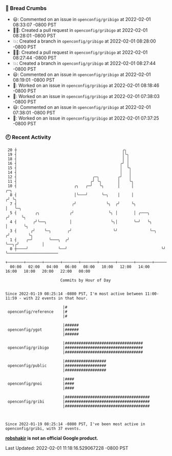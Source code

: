 ### 🍞 Bread Crumbs

 * 😃: Commented on an issue in `openconfig/gribigo` at 2022-02-01 08:33:07 -0800 PST
 * ✍🏼: Created a pull request in `openconfig/gribigo` at 2022-02-01 08:28:01 -0800 PST
 * 💥: Created a branch in `openconfig/gribigo` at 2022-02-01 08:28:00 -0800 PST
 * ✍🏼: Created a pull request in `openconfig/gribigo` at 2022-02-01 08:27:44 -0800 PST
 * 💥: Created a branch in `openconfig/gribigo` at 2022-02-01 08:27:44 -0800 PST
 * 😃: Commented on an issue in `openconfig/gribigo` at 2022-02-01 08:19:01 -0800 PST
 * 👀: Worked on an issue in `openconfig/gribigo` at 2022-02-01 08:18:46 -0800 PST
 * 👀: Worked on an issue in `openconfig/gribigo` at 2022-02-01 07:38:03 -0800 PST
 * 😃: Commented on an issue in `openconfig/gribigo` at 2022-02-01 07:38:01 -0800 PST
 * 👀: Worked on an issue in `openconfig/gribigo` at 2022-02-01 07:37:25 -0800 PST

### 🕘 Recent Activity
```
 20 ┼                                              ╭╮
 19 ┤                                              │╰╮
 18 ┤                                              │ │
 16 ┤                                             ╭╯ │
 15 ┤                                             │  ╰╮
 14 ┤                                             │   │
 12 ┤                                 ╭─╮        ╭╯   │
 11 ┤                                ╭╯ ╰╮       │    ╰╮
 10 ┤                         ╭╮   ╭─╯   ╰╮      │     │                 ╭─╮
  8 ┤                         │╰───╯      ╰─╮    │     │                ╭╯ ╰╮
  7 ┤                        ╭╯             ╰╮  ╭╯     ╰╮               │   ╰─╮
  5 ┤        ╭╮             ╭╯               ╰╮ │       │ ╭───╮        ╭╯     ╰╮
  4 ┤       ╭╯╰──╮          │                 ╰╮│       ╰─╯   ╰╮       │       ╰╮
  3 ┤      ╭╯    ╰─╮       ╭╯                  ╰╯              ╰─╮    ╭╯        ╰╮
  1 ┤    ╭─╯       ╰───╮  ╭╯                                     ╰──╮╭╯          │
  0 ┼────╯             ╰──╯                                         ╰╯           ╰──────────────────────
    +───────+───────+───────+───────+───────+───────+───────+───────+───────+───────+───────+───────+────
  00:00   02:00   04:00   06:00   08:00   10:00   12:00   14:00   16:00   18:00   20:00   22:00   00:00   

						Commits by Hour of Day


Since 2022-01-19 08:25:14 -0800 PST, I'm most active between 11:00-11:59 - with 22 events in that hour.

```



```
                         |#
 openconfig/reference    |#
                         |#

                         |######
 openconfig/ygot         |######
                         |######

                         |##################################
 openconfig/gribigo      |##################################
                         |##################################

                         |##################
 openconfig/public       |##################
                         |##################

                         |####
 openconfig/gnoi         |####
                         |####

                         |#####################################
 openconfig/gribi        |#####################################
                         |#####################################



Since 2022-01-19 08:25:14 -0800 PST, I've been most active in openconfig/gribi, with 37 events.

```
**[robshakir](mailto:robjs@google.com) is not an official Google product.**  


Last Updated: 2022-02-01 11:18:16.529067228 -0800 PST
